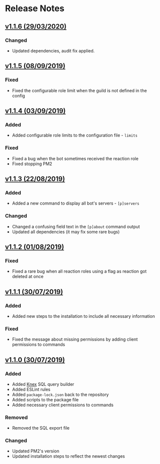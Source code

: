 # Release Notes

## [v1.1.6 (29/03/2020)](https://github.com/TruckersMP/botranktir/compare/1.1.5...1.1.6)

### Changed

* Updated dependencies, audit fix applied.

## [v1.1.5 (08/09/2019)](https://github.com/TruckersMP/botranktir/compare/1.1.4...1.1.5)

### Fixed

* Fixed the configurable role limit when the guild is not defined in the config

## [v1.1.4 (03/09/2019)](https://github.com/TruckersMP/botranktir/compare/1.1.3...1.1.4)

### Added

* Added configurable role limits to the configuration file - `limits`

### Fixed

* Fixed a bug when the bot sometimes received the reaction role
* Fixed stopping PM2

## [v1.1.3 (22/08/2019)](https://github.com/TruckersMP/botranktir/compare/1.1.2...1.1.3)

### Added

* Added a new command to display all bot's servers - `[p]servers`

### Changed

* Changed a confusing field text in the `[p]about` command output
* Updated all dependencies (it may fix some rare bugs)

## [v1.1.2 (01/08/2019)](https://github.com/TruckersMP/botranktir/compare/1.1.1...1.1.2)

### Fixed

* Fixed a rare bug when all reaction roles using a flag as reaction got deleted at once

## [v1.1.1 (30/07/2019)](https://github.com/TruckersMP/botranktir/compare/1.1.0...1.1.1)

### Added

* Added new steps to the installation to include all necessary information

### Fixed

* Fixed the message about missing permissions by adding client permissions to commands

## [v1.1.0 (30/07/2019)](https://github.com/TruckersMP/botranktir/compare/1.0.0...1.1.0)

### Added

* Added [Knex](http://knexjs.org/) SQL query builder
* Added ESLint rules
* Added `package-lock.json` back to the repository
* Added scripts to the package file
* Added necessary client permissions to commands

### Removed

* Removed the SQL export file

### Changed

* Updated PM2's version
* Updated installation steps to reflect the newest changes
